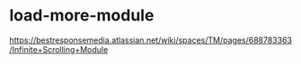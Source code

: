 # load-more-module

https://bestresponsemedia.atlassian.net/wiki/spaces/TM/pages/688783363/Infinite+Scrolling+Module
